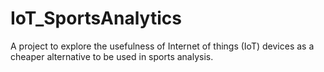 # IoT_SportsAnalytics
A project to explore the usefulness of Internet of things (IoT) devices as a cheaper alternative to be used in sports analysis.
